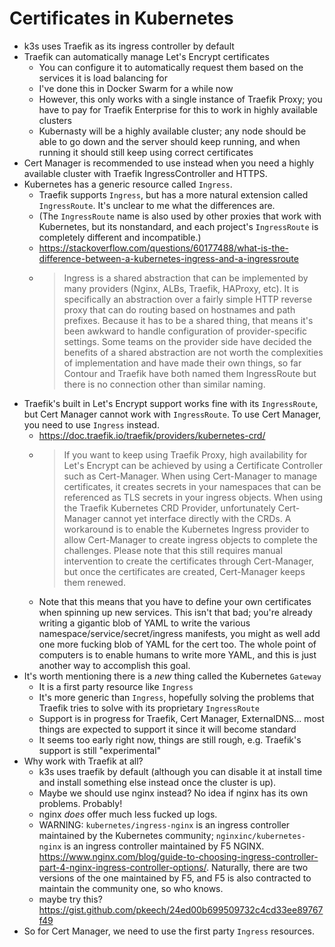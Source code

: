 # Certificates in Kubernetes

* k3s uses Traefik as its ingress controller by default
* Traefik can automatically manage Let's Encrypt certificates
    * You can configure it to automatically request them based on the services it is load balancing for
    * I've done this in Docker Swarm for a while now
    * However, this only works with a single instance of Traefik Proxy; you have to pay for Traefik Enterprise for this to work in highly available clusters
    * Kubernasty will be a highly available cluster; any node should be able to go down and the server should keep running, and when running it should still keep using correct certificates
* Cert Manager is recommended to use instead when you need a highly available cluster with Traefik IngressController and HTTPS.
* Kubernetes has a generic resource called `Ingress`.
    * Traefik supports `Ingress`, but has a more natural extension called `IngressRoute`. It's unclear to me what the differences are.
    * (The `IngressRoute` name is also used by other proxies that work with Kubernetes, but its nonstandard, and each project's `IngressRoute` is completely different and incompatible.)
    * <https://stackoverflow.com/questions/60177488/what-is-the-difference-between-a-kubernetes-ingress-and-a-ingressroute>
    * > Ingress is a shared abstraction that can be implemented by many providers (Nginx, ALBs, Traefik, HAProxy, etc). It is specifically an abstraction over a fairly simple HTTP reverse proxy that can do routing based on hostnames and path prefixes. Because it has to be a shared thing, that means it's been awkward to handle configuration of provider-specific settings. Some teams on the provider side have decided the benefits of a shared abstraction are not worth the complexities of implementation and have made their own things, so far Contour and Traefik have both named them IngressRoute but there is no connection other than similar naming.
* Traefik's built in Let's Encrypt support works fine with its `IngressRoute`, but Cert Manager cannot work with `IngressRoute`. To use Cert Manager, you need to use `Ingress` instead.
    * <https://doc.traefik.io/traefik/providers/kubernetes-crd/>
    * > If you want to keep using Traefik Proxy, high availability for Let's Encrypt can be achieved by using a Certificate Controller such as Cert-Manager. When using Cert-Manager to manage certificates, it creates secrets in your namespaces that can be referenced as TLS secrets in your ingress objects. When using the Traefik Kubernetes CRD Provider, unfortunately Cert-Manager cannot yet interface directly with the CRDs. A workaround is to enable the Kubernetes Ingress provider to allow Cert-Manager to create ingress objects to complete the challenges. Please note that this still requires manual intervention to create the certificates through Cert-Manager, but once the certificates are created, Cert-Manager keeps them renewed.
    * Note that this means that you have to define your own certificates when spinning up new services. This isn't that bad; you're already writing a gigantic blob of YAML to write the various namespace/service/secret/ingress manifests, you might as well add one more fucking blob of YAML for the cert too. The whole point of computers is to enable humans to write more YAML, and this is just another way to accomplish this goal.
* It's worth mentioning there is a _new_ thing called the Kubernetes `Gateway`
    * It is a first party resource like `Ingress`
    * It's more generic than `Ingress`, hopefully solving the problems that Traefik tries to solve with its proprietary `IngressRoute`
    * Support is in progress for Traefik, Cert Manager, ExternalDNS... most things are expected to support it since it will become standard
    * It seems too early right now, things are still rough, e.g. Traefik's support is still "experimental"
* Why work with Traefik at all?
    * k3s uses traefik by default (although you can disable it at install time and install something else instead once the cluster is up).
    * Maybe we should use nginx instead? No idea if nginx has its own problems. Probably!
    * nginx _does_ offer much less fucked up logs.
    * WARNING: `kubernetes/ingress-nginx` is an ingress controller maintained by the Kubernetes community; `nginxinc/kubernetes-nginx` is an ingress controller maintained by F5 NGINX. <https://www.nginx.com/blog/guide-to-choosing-ingress-controller-part-4-nginx-ingress-controller-options/>. Naturally, there are two versions of the one maintained by F5, and F5 is also contracted to maintain the community one, so who knows.
    * maybe try this? <https://gist.github.com/pkeech/24ed00b699509732c4cd33ee89767f49>
* So for Cert Manager, we need to use the first party `Ingress` resources.
